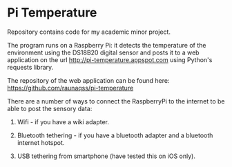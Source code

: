 # Pi Temperature

Repository contains code for my academic minor project. 

The program runs on a Raspberry Pi: it detects the temperature of the environment using the DS18B20 digital sensor and posts it to a web
application on the url http://pi-temperature.appspot.com using Python's requests library.

The repository of the web application can be found here: https://github.com/raunaqss/pi-temperature

There are a number of ways to connect the RaspberryPi to the internet to be able to post the sensory data:

1. Wifi - if you have a wiki adapter.

2. Bluetooth tethering - if you have a bluetooth adapter and a bluetooth internet hotspot.

3. USB tethering from smartphone (have tested this on iOS only).
